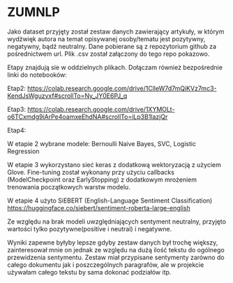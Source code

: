 # ZUMNLP

Jako dataset przyjęty został zestaw danych zawierający artykuły, w którym wydźwięk autora na temat opisywanej osoby/tematu jest pozytywny, negatywny, bądź neutralny.
Dane pobierane są z repozytorium github za pośrednictwem url. Plik .csv został załączony do tego repo pokazowo.

Etapy znajdują sie w oddzielnych plikach. Dołączam również bezpośrednie linki do notebooków:

Etap2: https://colab.research.google.com/drive/1ClleW7d7mQiKVz7mc3-KendJsWguzvxf#scrollTo=Ny_JY0E6PJ_q

Etap3: https://colab.research.google.com/drive/1XYMOLt-o6TCxmdg9iArPe4oamxeEhdNA#scrollTo=iLp3B1lazjQr

Etap4:

W etapie 2 wybrane modele: Bernoulli Naive Bayes, SVC, Logistic Regression 

W etapie 3 wykorzystano sieć keras z dodatkową wektoryzacją z użyciem Glove. Fine-tuning został wykonany przy użyciu callbacks (ModelCheckpoint oraz EarlyStopping) z dodatkowym mrożeniem trenowania początkowych warstw modelu.

W etapie 4 użyto SiEBERT (English-Language Sentiment Classification) https://huggingface.co/siebert/sentiment-roberta-large-english

Ze względu na brak modeli uwzględniających sentyment neutralny, przyjęto wartości tylko pozytywne(positive i neutral) i negatywne.

Wyniki zapewne byłyby lepsze gdyby zestaw danych był trochę większy, zainteresował mnie on jednak ze względu na dużą ilość tekstu do ogólnego przewidzenia sentymentu. Zestaw miał przypisane sentymenty zarówno do całego dokumentu jak i poszczególnych paragrafów, ale w projekcie używałam całego tekstu by sama dokonać podziałów itp. 
